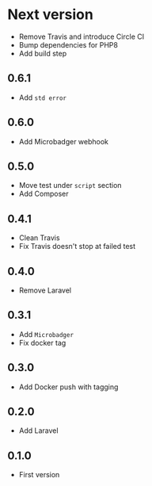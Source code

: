 # Next version
+ Remove Travis and introduce Circle CI
+ Bump dependencies for PHP8
+ Add build step

## 0.6.1

+ Add `std error`

## 0.6.0
+ Add Microbadger webhook

## 0.5.0
+ Move test under `script` section
+ Add Composer

## 0.4.1
+ Clean Travis
+ Fix Travis doesn't stop at failed test

## 0.4.0
+ Remove Laravel

## 0.3.1
+ Add `Microbadger`
+ Fix docker tag

## 0.3.0
+ Add Docker push with tagging

## 0.2.0
+ Add Laravel

## 0.1.0
+ First version